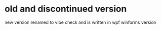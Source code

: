 # old and discontinued version
new version renamed to vibe check and is written in wpf
winforms version 

